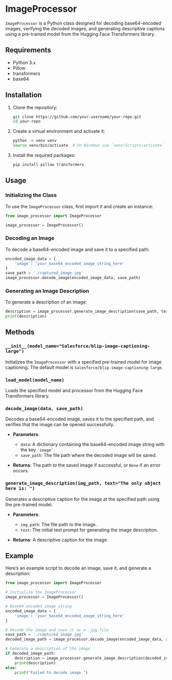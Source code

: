 # ImageProcessor

`ImageProcessor` is a Python class designed for decoding base64-encoded images, verifying the decoded images, and generating descriptive captions using a pre-trained model from the Hugging Face Transformers library.

## Requirements

- Python 3.x
- Pillow
- transformers
- base64

## Installation

1. Clone the repository:

   ```bash
   git clone https://github.com/your-username/your-repo.git
   cd your-repo
   ```

2. Create a virtual environment and activate it:

   ```bash
   python -m venv venv
   source venv/bin/activate  # On Windows use `venv\Scripts\activate`
   ```

3. Install the required packages:

   ```bash
   pip install pillow transformers
   ```

## Usage

### Initializing the Class

To use the `ImageProcessor` class, first import it and create an instance:

```python
from image_processor import ImageProcessor

image_processor = ImageProcessor()
```

### Decoding an Image

To decode a base64-encoded image and save it to a specified path:

```python
encoded_image_data = {
    'image': 'your_base64_encoded_image_string_here'
}
save_path = './captured_image.jpg'
image_processor.decode_image(encoded_image_data, save_path)
```

### Generating an Image Description

To generate a description of an image:

```python
description = image_processor.generate_image_description(save_path, text="The only object here is: ")
print(description)
```

## Methods

### `__init__(model_name="Salesforce/blip-image-captioning-large")`

Initializes the `ImageProcessor` with a specified pre-trained model for image captioning. The default model is `Salesforce/blip-image-captioning-large`.

### `load_model(model_name)`

Loads the specified model and processor from the Hugging Face Transformers library.

### `decode_image(data, save_path)`

Decodes a base64-encoded image, saves it to the specified path, and verifies that the image can be opened successfully.

- **Parameters**:
  - `data`: A dictionary containing the base64-encoded image string with the key `'image'`.
  - `save_path`: The file path where the decoded image will be saved.

- **Returns**: The path to the saved image if successful, or `None` if an error occurs.

### `generate_image_description(img_path, text="The only object here is: ")`

Generates a descriptive caption for the image at the specified path using the pre-trained model.

- **Parameters**:
  - `img_path`: The file path to the image.
  - `text`: The initial text prompt for generating the image description.

- **Returns**: A descriptive caption for the image.

## Example

Here’s an example script to decode an image, save it, and generate a description:

```python
from image_processor import ImageProcessor

# Initialize the ImageProcessor
image_processor = ImageProcessor()

# Base64 encoded image string
encoded_image_data = {
    'image': 'your_base64_encoded_image_string_here'
}

# Decode the image and save it as a .jpg file
save_path = './captured_image.jpg'
decoded_image_path = image_processor.decode_image(encoded_image_data, save_path)

# Generate a description of the image
if decoded_image_path:
    description = image_processor.generate_image_description(decoded_image_path)
    print(description)
else:
    print("Failed to decode image.")
```